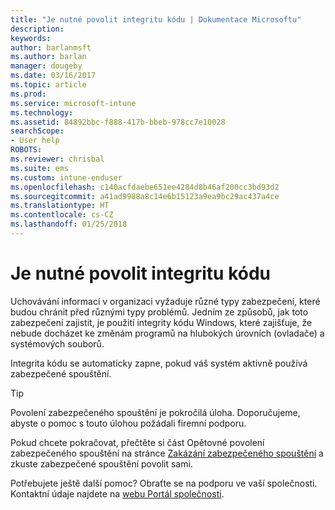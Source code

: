 ```yaml
---
title: "Je nutné povolit integritu kódu | Dokumentace Microsoftu"
description: 
keywords: 
author: barlanmsft
ms.author: barlan
manager: dougeby
ms.date: 03/16/2017
ms.topic: article
ms.prod: 
ms.service: microsoft-intune
ms.technology: 
ms.assetid: 84892bbc-f888-417b-bbeb-978cc7e10028
searchScope:
- User help
ROBOTS: 
ms.reviewer: chrisbal
ms.suite: ems
ms.custom: intune-enduser
ms.openlocfilehash: c140acfdaebe651ee4284d8b46af200cc3bd93d2
ms.sourcegitcommit: a41ad9988a8c14e6b15123a9ea9bc29ac437a4ce
ms.translationtype: HT
ms.contentlocale: cs-CZ
ms.lasthandoff: 01/25/2018
---
```

# <a name="you-need-to-enable-code-integrity"></a>Je nutné povolit integritu kódu

Uchovávání informací v organizaci vyžaduje různé typy zabezpečení, které budou chránit před různými typy problémů. Jedním ze způsobů, jak toto zabezpečení zajistit, je použití integrity kódu Windows, které zajišťuje, že nebude docházet ke změnám programů na hlubokých úrovních (ovladače) a systémových souborů.

Integrita kódu se automaticky zapne, pokud váš systém aktivně používá zabezpečené spouštění.

> [!Tip]
> Povolení zabezpečeného spouštění je pokročilá úloha. Doporučujeme, abyste o pomoc s touto úlohou požádali firemní podporu.

Pokud chcete pokračovat, přečtěte si část Opětovné povolení zabezpečeného spouštění na stránce [Zakázání zabezpečeného spouštění](https://msdn.microsoft.com/library/windows/hardware/dn898540(v=vs.85).aspx) a zkuste zabezpečené spouštění povolit sami.

Potřebujete ještě další pomoc? Obraťte se na podporu ve vaší společnosti. Kontaktní údaje najdete na [webu Portál společnosti](https://portal.manage.microsoft.com#HelpDeskDialog).
